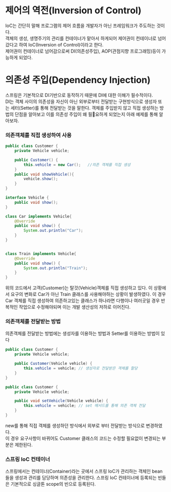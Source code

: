 # 제어의 역전(Inversion of Control)
IoC는 간단히 말해 프로그램의 제어 흐름을 개발자가 아닌 프레임워크가 주도하는 것이다.  
객체의 생성, 생명주기의 관리를 컨테이너가 맡아서 하게되어 제어권이 컨테이너로 넘어갔다고 하여 IoC(Inversion of Control)이라고 한다.  
제어권이 컨테이너로 넘어감으로써 DI(의존성주입), AOP(관점지향 프로그래밍)등이 가능하게 되었다.  

# 의존성 주입(Dependency Injection)
스프링은 기본적으로 DI기반으로 동작하기 때문에 DI에 대한 이해가 필수적이다.  
DI는 객체 사이의 의존성을 자신이 아닌 외부로부터 전달받는 구현방식으로 생성자 또는 세터(Setter)를 통해 전달받는 것을 말한다.
객체를 주입받지 않고 직접 생성하는 방법의 단점을 알아보고 이를 의존성 주입이 왜 필요하게 되었는지 아래 예제를 통해 알아보자.  

### 의존객체를 직접 생성하여 사용
~~~ java
public class Customer {
    private Vehicle vehicle;

    public Customer() {
        this.vehicle = new Car();   //의존 객체를 직접 생성
    }
    public void showVehicle(){
        vehicle.show();
    }
}

interface Vehicle {
    public void show();
}

class Car implements Vehicle{
    @Override
    public void show() {
        System.out.println("Car");
    }
}


class Train implements Vehicle{
    @Override
    public void show() {
        System.out.println("Train");
    }
}
~~~
위의 코드에서 고객(Customer)는 탈것(Vehicle)객체를 직접 생성하고 있다. 이 상황에서 요구의 변화로 Car가 아닌 Train 클래스를 사용해야하는 상황이 발생하였다. 이 경우 Car 객체를 직접 생성하여 의존하고있는 클래스가 하나라면 다행이나 여러곳일 경우 반복적인 작업으로 수정해야되며 이는 개발 생산성의 저하로 이어진다.

### 의존객체를 전달받는 방법
의존객체를 전달받는 방법에는 생성자를 이용하는 방법과 Setter를 이용하는 방법이 있다
~~~java
public class Customer {
    private Vehicle vehicle;

    public Customer(Vehicle vehicle) {
        this.vehicle = vehicle; // 생성자로 전달받은 객체를 할당
    }
}

public class Customer {
    private Vehicle vehicle;

    public void setVehicle(Vehicle vehicle) {
        this.vehicle = vehicle; // set 메서드를 통해 의존 객체 전달
    }
}
~~~
new를 통해 직접 객체를 생성하던 방식에서 외부로 부터 전달받는 방식으로 변경하였다.  
이 경우 요구사항이 바뀌어도 Customer 클래스의 코드는 수정할 필요없이 변경되는 부분은 제한된다.

### 스프링 IoC 컨테이너
스프링에서는 컨테이너(Container)라는 곳에서 스프링 IoC가 관리하는 객체인 bean 들을 생성과 관리를 담당하며 의존성을 관리한다.
스프링 IoC 컨테이너에 등록되는 빈들은 기본적으로 싱글톤 scope의 빈으로 등록된다.